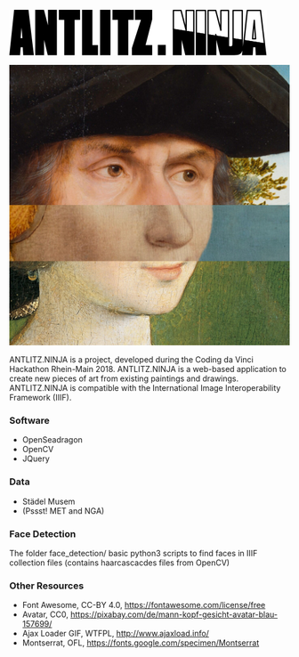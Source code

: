 ![ANTLITZ.NINJA Logo](/images/antlitz.ninja.svg)

![ANTLITZ.NINJA Demo](/demos/001-original.jpg)

ANTLITZ.NINJA is a project, developed during the Coding da Vinci Hackathon Rhein-Main 2018. ANTLITZ.NINJA is a web-based application to create new pieces of art from existing paintings and drawings. ANTLITZ.NINJA is compatible with the International Image Interoperability Framework (IIIF).

### Software

* OpenSeadragon
* OpenCV
* JQuery

### Data

* Städel Musem
* (Pssst! MET and NGA)

### Face Detection

The folder face_detection/ basic python3 scripts to find faces in IIIF collection files (contains haarcascacdes files from OpenCV)

### Other Resources

* Font Awesome, CC-BY 4.0, https://fontawesome.com/license/free
* Avatar, CC0, https://pixabay.com/de/mann-kopf-gesicht-avatar-blau-157699/
* Ajax Loader GIF, WTFPL, http://www.ajaxload.info/
* Montserrat, OFL, https://fonts.google.com/specimen/Montserrat
